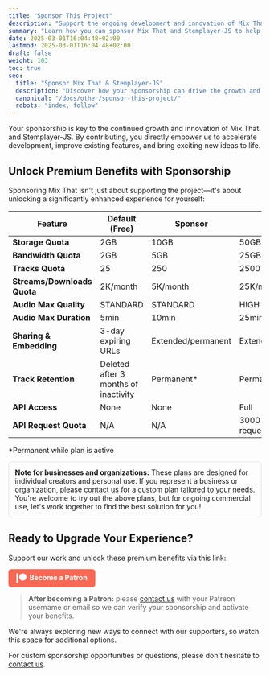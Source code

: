 ```yaml
---
title: "Sponsor This Project"
description: "Support the ongoing development and innovation of Mix That and Stemplayer-JS by becoming a sponsor."
summary: "Learn how you can sponsor Mix That and Stemplayer-JS to help accelerate development and unlock new features."
date: 2025-03-01T16:04:48+02:00
lastmod: 2025-03-01T16:04:48+02:00
draft: false
weight: 103
toc: true
seo:
  title: "Sponsor Mix That & Stemplayer-JS"
  description: "Discover how your sponsorship can drive the growth and innovation of Mix That and Stemplayer-JS. Support us via Patreon or contact us for custom opportunities."
  canonical: "/docs/other/sponsor-this-project/"
  robots: "index, follow"
---
```


Your sponsorship is key to the continued growth and innovation of Mix That and Stemplayer-JS. By contributing, you directly empower us to accelerate development, improve existing features, and bring exciting new ideas to life.

## Unlock Premium Benefits with Sponsorship

Sponsoring Mix That isn't just about supporting the project—it's about unlocking a significantly enhanced experience for yourself:

| Feature                     | Default (Free)                       | Sponsor            | Pro                 |
| --------------------------- | ------------------------------------ | ------------------ | ------------------- |
| **Storage Quota**           | 2GB                                  | 10GB               | 50GB                |
| **Bandwidth Quota**         | 2GB                                  | 5GB                | 25GB                |
| **Tracks Quota**            | 25                                   | 250                | 2500                |
| **Streams/Downloads Quota** | 2K/month                             | 5K/month           | 25K/month           |
| **Audio Max Quality**       | STANDARD                             | STANDARD           | HIGH                |
| **Audio Max Duration**      | 5min                                 | 10min              | 25min               |
| **Sharing & Embedding**     | 3-day expiring URLs                  | Extended/permanent | Extended/permanent  |
| **Track Retention**         | Deleted after 3 months of inactivity | Permanent\*        | Permanent\*         |
| **API Access**              | None                                 | None               | Full                |
| **API Request Quota**       | N/A                                  | N/A                | 3000 requests/month |

\*Permanent while plan is active

<div style="margin-top:1em; margin-bottom: 1em; border-radius:6px; padding:12px; border:1px solid #e1e4e8;">
<strong>Note for businesses and organizations:</strong> These plans are designed for individual creators and personal use. If you represent a business or organization, please <a href="/docs/other/contact-and-support">contact us</a> for a custom plan tailored to your needs. You're welcome to try out the above plans, but for ongoing commercial use, let's work together to find the best solution for you!
</div>

## Ready to Upgrade Your Experience?

Support our work and unlock these premium benefits via this link:

<a href="https://www.patreon.com/mixthat" target="_blank" style="display:inline-block;padding:8px 16px;background:#f96854;color:#fff;border-radius:6px;text-decoration:none;font-weight:bold;"><svg style="vertical-align:middle;margin-right:6px;" height="20" viewBox="0 0 569 546" width="20" fill="#fff" xmlns="http://www.w3.org/2000/svg"><circle cx="362.589996" cy="204.589996" r="204.589996"/><rect x="0" y="0" width="100" height="545.799988"/></svg>Become a Patron</a>

> **After becoming a Patron:** please [contact us](/docs/other/contact-and-support) with your Patreon username or email so we can verify your sponsorship and activate your benefits.

We're always exploring new ways to connect with our supporters, so watch this space for additional options.

For custom sponsorship opportunities or questions, please don't hesitate to [contact us](/docs/other/contact-and-support).
